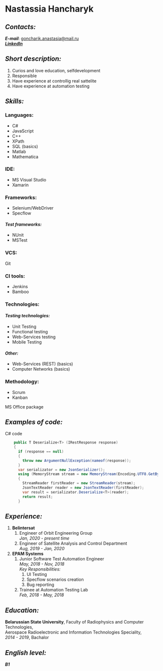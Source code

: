 # **Nastassia Hancharyk**

## _**Contacts:**_  
**_E-mail_**: goncharik.anastasia@mail.ru  
[**_LinkedIn_**](https://www.linkedin.com/in/nastassia-hancharyk-368ba6173/)

## _**Short description:**_
1. Curios and love education, selfdevelopment
2. Responsible
3. Have experience at controllig real sattelite
4. Have experience at automation testing

## _**Skills:**_

### **Languages:**
* C#
* JavaScript
* C++
* XPath
* SQL (basics)
* Matlab
* Mathematica

### **IDE:**
* MS Visual Studio
* Xamarin

### **Frameworks:**
* Selenium/WebDriver
* Specflow
#### _Test frameworks:_
* NUnit
* MSTest

### **VCS:**
Git

### **CI tools:**
* Jenkins
* Bamboo

### **Technologies:**
#### _Testing technologies:_
* Unit Testing
* Functional testing
* Web-Services testing
* Mobile Testing
#### _Other:_
* Web-Services (REST) (basics)
* Computer Networks (basics)

### **Methodology:**
* Scrum
* Kanban

MS Office package

## _**Examples of code:**_
C# code
```C#
    public T Deserialize<T> (IRestResponse response)
    {
      if (response == null)
      {
        throw new ArgumentNullException(nameof(response));
      }
      var serializator = new JsonSerializer();
      using (MemoryStream stream = new MemoryStream(Encoding.UTF8.GetBytes(response.Content)))
      {
        StreamReader firstReader = new StreamReader(stream);
        JsonTextReader reader = new JsonTextReader(firstReader);
        var result = serializator.Deserialize<T>(reader);
        return result;
      }
```

## _**Experience:**_
1. **Belintersat**
   1. Engineer of Orbit Engineering Group  
      *Jan, 2020 - present time*  
   2. Engineer of Satellite Analysis and Control Department  
      *Aug, 2019 - Jan, 2020*  
2. **EPAM Systems**
   1. Junior Software Test Automation Engineer  
      *May, 2018 - Nov, 2018*  
       _*Key Responsibilities:*_
      1. UI Testing
      2. Specflow scenarios creation
      3. Bug reporting
   2. Trainee at Automation Testing Lab  
      *Feb, 2018 - May, 2018*
       

## _**Education:**_
**Belarussian State University**, Faculty of Radiophysics and Computer Technologies,  
Aerospace Radioelectronic and Information Technologies Speciality,  
*2014 - 2019*, Bachalor

## _**English level:**_  
   ***B1***
